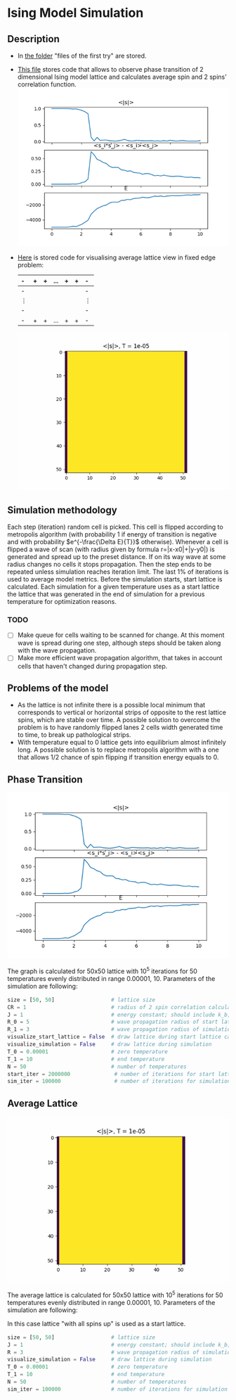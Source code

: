 # Ising Model Simulation

## Description

- In [the folder](./experiments) "files of the first try" are stored.
- [This file](./ising_no_border.py) stores code that allows to observe 
phase transition of 2 dimensional Ising model lattice and calculates
average spin and 2 spins' correlation function.
![characteristics](./50x50x100000graph.png)
- [Here](./ising_borders.py) is stored code for visualising average
lattice view in fixed edge problem:
  
  | -   | +   | +   | ... | +   | +   | -   |
  |-----|-----|-----|-----|-----|-----|-----|
  | -   |     |     |     |     |     | -   |
  | ⋮   |     |     |     |     |     | ⋮   |
  | -   |     |     |     |     |     | -   |
  | -   | +   | +   | ... | +   | +   | -   |

  ![characteristics1](./50x50x100000.gif)

## Simulation methodology

Each step (iteration) random cell is picked. This cell is flipped according
to metropolis algorithm (with probability 1 if energy of transition
is negative and with probability $e^{-\frac{\Delta E}{T}}$ otherwise).
Whenever a cell is flipped a wave of scan (with radius given by formula r=|x-x0|+|y-y0|)
is generated and spread up to the preset distance. If on its way wave at some radius changes no
cells it stops propagation. Then the step ends to be repeated unless simulation reaches
iteration limit. The last 1% of iterations is used to average model metrics. Before the simulation
starts, start lattice is calculated. Each simulation for a given temperature uses as a start lattice
the lattice that was generated in the end of simulation for a previous temperature for optimization reasons.

### TODO

- [ ] Make queue for cells waiting to be scanned for change. At this moment wave is spread
during one step, although steps should be taken along with the wave propagation.
- [ ] Make more efficient wave propagation algorithm, that takes in account cells that haven't
changed during propagation step.

## Problems of the model

* As the lattice is not infinite there is a possible local minimum that corresponds to vertical or
horizontal strips of opposite to the rest lattice spins, which are stable over time. A possible solution
to overcome the problem is to have randomly flipped lanes 2 cells width generated time to time, to break up
pathological strips.
* With temperature equal to 0 lattice gets into equilibrium almost infinitely long. A possible solution is to
replace metropolis algorithm with a one that allows 1/2 chance of spin flipping if transition energy equals to 0.

## Phase Transition

![characteristics](./50x50x100000graph.png)

The graph is calculated for 50x50 lattice with 10<sup>5</sup> iterations for 50 temperatures evenly
distributed in range 0.00001, 10. Parameters of the simulation are following:

```python
size = [50, 50]                  # lattice size
CR = 1                           # radius of 2 spin correlation calculation
J = 1                            # energy constant; should include k_b; ferromagnetic if positive, antiferromagneic else
R_0 = 5                          # wave propagation radius of start lattice calculation
R_1 = 3                          # wave propagation radius of simulation
visualize_start_lattice = False  # draw lattice during start lattice calculation
visualize_simulation = False     # draw lattice during simulation
T_0 = 0.00001                    # zero temperature
T_1 = 10                         # end temperature
N = 50                           # number of temperatures
start_iter = 2000000              # number of iterations for start lattice calculation
sim_iter = 100000                 # number of iterations for simulation
```

## Average Lattice

![characteristics1](./50x50x100000.gif)

The average lattice is calculated for 50x50 lattice with 10<sup>5</sup> iterations for 50 temperatures evenly
distributed in range 0.00001, 10. Parameters of the simulation are following:

In this case lattice "with all spins up" is used as a start lattice.
```python
size = [50, 50]                  # lattice size
J = 1                            # energy constant; should include k_b; ferromagnetic if positive, antiferromagneic else
R = 3                            # wave propagation radius of simulation
visualize_simulation = False     # draw lattice during simulation
T_0 = 0.00001                    # zero temperature
T_1 = 10                         # end temperature
N = 50                           # number of temperatures
sim_iter = 100000                # number of iterations for simulation
```
